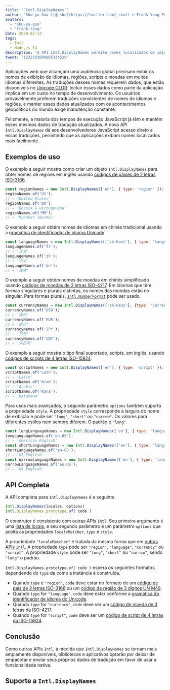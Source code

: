 ```yaml
---
title: '`Intl.DisplayNames`'
author: 'Shu-yu Guo ([@_shu](https://twitter.com/_shu)) e Frank Yung-Fong Tang'
avatars:
  - 'shu-yu-guo'
  - 'frank-tang'
date: 2020-02-13
tags:
  - Intl
  - Node.js 14
description: 'A API Intl.DisplayNames permite nomes localizados de idiomas, regiões, scripts e moedas.'
tweet: '1232333889005334529'
---
```

Aplicações web que alcançam uma audiência global precisam exibir os nomes de exibição de idiomas, regiões, scripts e moedas em muitos idiomas diferentes. As traduções desses nomes requerem dados, que estão disponíveis no [Unicode CLDR](http://cldr.unicode.org/translation/). Incluir esses dados como parte da aplicação implica em um custo no tempo de desenvolvimento. Os usuários provavelmente preferem traduções consistentes de nomes de idiomas e regiões, e manter esses dados atualizados com os acontecimentos geopolíticos do mundo exige manutenção constante.

<!--truncate-->
Felizmente, a maioria dos tempos de execução JavaScript já têm e mantêm esses mesmos dados de tradução atualizados. A nova API `Intl.DisplayNames` dá aos desenvolvedores JavaScript acesso direto a essas traduções, permitindo que as aplicações exibam nomes localizados mais facilmente.

## Exemplos de uso

O exemplo a seguir mostra como criar um objeto `Intl.DisplayNames` para obter nomes de regiões em inglês usando [códigos de países de 2 letras ISO-3166](https://www.iso.org/iso-3166-country-codes.html).

```js
const regionNames = new Intl.DisplayNames(['en'], { type: 'region' });
regionNames.of('US');
// → 'United States'
regionNames.of('BA');
// → 'Bosnia & Herzegovina'
regionNames.of('MM');
// → 'Myanmar (Burma)'
```

O exemplo a seguir obtém nomes de idiomas em chinês tradicional usando a [gramática de identificador de idioma Unicode](http://unicode.org/reports/tr35/#Unicode_language_identifier).

```js
const languageNames = new Intl.DisplayNames(['zh-Hant'], { type: 'language' });
languageNames.of('fr');
// → '法文'
languageNames.of('zh');
// → '中文'
languageNames.of('de');
// → '德文'
```

O exemplo a seguir obtém nomes de moedas em chinês simplificado usando [códigos de moedas de 3 letras ISO-4217](https://www.iso.org/iso-4217-currency-codes.html). Em idiomas que têm formas singulares e plurais distintas, os nomes das moedas estão no singular. Para formas plurais, [`Intl.NumberFormat`](https://v8.dev/features/intl-numberformat) pode ser usado.

```js
const currencyNames = new Intl.DisplayNames(['zh-Hans'], {type: 'currency'});
currencyNames.of('USD');
// → '美元'
currencyNames.of('EUR');
// → '欧元'
currencyNames.of('JPY');
// → '日元'
currencyNames.of('CNY');
// → '人民币'
```

O exemplo a seguir mostra o tipo final suportado, scripts, em inglês, usando [códigos de scripts de 4 letras ISO-15924](http://unicode.org/iso15924/iso15924-codes.html).

```js
const scriptNames = new Intl.DisplayNames(['en'], { type: 'script' });
scriptNames.of('Latn');
// → 'Latin'
scriptNames.of('Arab');
// → 'Arabic'
scriptNames.of('Kana');
// → 'Katakana'
```

Para usos mais avançados, o segundo parâmetro `options` também suporta a propriedade `style`. A propriedade `style` corresponde à largura do nome de exibição e pode ser `"long"`, `"short"` ou `"narrow"`. Os valores para diferentes estilos nem sempre diferem. O padrão é `"long"`.

```js
const longLanguageNames = new Intl.DisplayNames(['en'], { type: 'language' });
longLanguageNames.of('en-US');
// → 'American English'
const shortLanguageNames = new Intl.DisplayNames(['en'], { type: 'language', style: 'short' });
shortLanguageNames.of('en-US');
// → 'US English'
const narrowLanguageNames = new Intl.DisplayNames(['en'], { type: 'language', style: 'narrow' });
narrowLanguageNames.of('en-US');
// → 'US English'
```

## API Completa

A API completa para `Intl.DisplayNames` é a seguinte.

```js
Intl.DisplayNames(locales, options)
Intl.DisplayNames.prototype.of( code )
```

O construtor é consistente com outras APIs `Intl`. Seu primeiro argumento é uma [lista de locais](https://developer.mozilla.org/en-US/docs/Web/JavaScript/Reference/Global_Objects/Intl#Locale_identification_and_negotiation), e seu segundo parâmetro é um parâmetro `options` que aceita as propriedades `localeMatcher`, `type` e `style`.

A propriedade `"localeMatcher"` é tratada da mesma forma que em [outras APIs `Intl`](https://developer.mozilla.org/en-US/docs/Web/JavaScript/Reference/Global_Objects/Intl#Locale_identification_and_negotiation). A propriedade `type` pode ser `"region"`, `"language"`, `"currency"` ou `"script"`. A propriedade `style` pode ser `"long"`, `"short"` ou `"narrow"`, sendo `"long"` o padrão.

`Intl.DisplayNames.prototype.of( code )` espera os seguintes formatos, dependendo do `type` de como a instância é construída.

- Quando `type` é `"region"`, `code` deve estar no formato de um [código de país de 2 letras ISO-3166](https://www.iso.org/iso-3166-country-codes.html) ou um [código de região de 3 dígitos UN M49](https://unstats.un.org/unsd/methodology/m49/).
- Quando `type` for `"language"`, `code` deve estar conforme a [gramática do identificador de idioma do Unicode](https://unicode.org/reports/tr35/#Unicode_language_identifier).
- Quando `type` for `"currency"`, `code` deve ser um [código de moeda de 3 letras da ISO-4217](https://www.iso.org/iso-4217-currency-codes.html).
- Quando `type` for `"script"`, `code` deve ser um [código de script de 4 letras da ISO-15924](https://unicode.org/iso15924/iso15924-codes.html).

## Conclusão

Como outras APIs `Intl`, à medida que `Intl.DisplayNames` se tornam mais amplamente disponíveis, bibliotecas e aplicativos optarão por deixar de empacotar e enviar seus próprios dados de tradução em favor de usar a funcionalidade nativa.

## Suporte a `Intl.DisplayNames`

<feature-support chrome="81 /blog/v8-release-81#intl.displaynames"
                 firefox="86 https://developer.mozilla.org/en-US/docs/Mozilla/Firefox/Releases/86#javascript"
                 safari="14 https://bugs.webkit.org/show_bug.cgi?id=209779"
                 nodejs="14 https://medium.com/@nodejs/node-js-version-14-available-now-8170d384567e"
                 babel="no"></feature-support>
